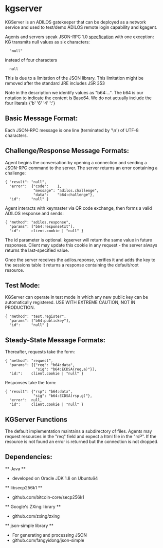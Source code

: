 # kgserver

KGServer is an ADILOS gatekeeper that can be deployed as a network
service and used to test/demo ADILOS remote login capability and
kgagent.

Agents and servers speak JSON-RPC 1.0
[specfication](http://json-rpc.org/wiki/specification)
with one exception: KG transmits null values as six characters:

~~~~
  "null"
~~~~

instead of four characters

~~~~
  null
~~~~

This is due to a limitation of the JSON library. This limitation
might be removed after the standard JRE includes JSR 353

Note in the description we identify values as "b64:...". The b64 is
our notation to indicate the content is Base64. We do not actually
include the four literals {'b' '6' '4' ':'}

## Basic Message Format:

Each JSON-RPC message is one line (terminated by '\n') of UTF-8
characters.

## Challenge/Response Message Formats:

Agent begins the conversation by opening a connection and sending
a JSON-RPC command to the server.  The server returns an error
containing a challenge:

~~~~
{ "result": "null",
  "error":  {"code":    1,
             "message": "adilos.challenge",
             "data":    "b64:challenge"},
  "id":     "null" }
~~~~

Agent interacts with keymaster via QR code exchange, then forms a valid
ADILOS response and sends:

~~~~
{ "method": "adilos.response",
  "params": ["b64:responsetxt"],
  "id":     client.cookie | "null" }
~~~~

The id parameter is optional. kgserver will return the same
value in future responses. Client may update this cookie in any
request - the server always returns the last-specified value.

Once the server receives the adilos.reponse, verifies it and adds the key
to the sessions table it returns a response containing the default/root
resource.

## Test Mode:

KGServer can operate in test mode in which any new public key can
be automatically registered. USE WITH EXTREME CAUTION, NOT IN PRODUCTION.

~~~~
{ "method": "test.register",
  "params": ["b64:publickey"],
  "id":     "null" }
~~~~

## Steady-State Message Formats:

Thereafter, requests take the form:

~~~~
{ "method": "request",
  "params": [{"req": "b64:data",
              "sig": "b64:ECDSA(req,a)"}],
  "id:":    client.cookie | "null" }
~~~~

Responses take the form:

~~~~
{ "result": {"rsp": "b64:data",
             "sig": "b64:ECDSA(rsp,g)"},
  "error":  null,
  "id":     client.cookie | "null" }
~~~~

## KGServer Functions

The default implementation maintains a subdirectory of files. Agents may
request resources in the "req" field and expect a html file in the "rsP".
If the resource is not found an error is returned but the connection is
not dropped.

## Dependencies:

** Java **
- developed on Oracle JDK 1.8 on Ubuntu64

** libsecp256k1 **
- github.com/bitcoin-core/secp256k1

** Google's ZXing library **
- github.com/zxing/zxing

** json-simple library **
- For generating and processing JSON
- github.com/fangyidong/json-simple

